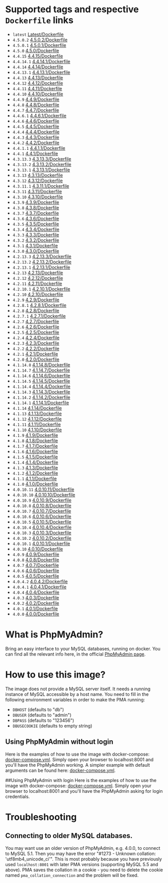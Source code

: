 # Supported tags and respective `Dockerfile` links
- `latest` [Latest/Dockerfile](https://github.com/dnhsoft/docker-phpmyadmin/blob/master/4.5.x/4.5.0.2/Dockerfile)
- `4.5.0.2` [4.5.0.2/Dockerfile](https://github.com/dnhsoft/docker-phpmyadmin/blob/master/4.5.x/4.5.0.2/Dockerfile)
- `4.5.0.1` [4.5.0.1/Dockerfile](https://github.com/dnhsoft/docker-phpmyadmin/blob/master/4.5.x/4.5.0.1/Dockerfile)
- `4.5.0` [4.5.0/Dockerfile](https://github.com/dnhsoft/docker-phpmyadmin/blob/master/4.5.x/4.5.0/Dockerfile)
- `4.4.15` [4.4.15/Dockerfile](https://github.com/dnhsoft/docker-phpmyadmin/blob/master/4.4.x/4.4.15/Dockerfile)
- `4.4.14.1` [4.4.14.1/Dockerfile](https://github.com/dnhsoft/docker-phpmyadmin/blob/master/4.4.x/4.4.14.1/Dockerfile)
- `4.4.14` [4.4.14/Dockerfile](https://github.com/dnhsoft/docker-phpmyadmin/blob/master/4.4.x/4.4.14/Dockerfile)
- `4.4.13.1` [4.4.13.1/Dockerfile](https://github.com/dnhsoft/docker-phpmyadmin/blob/master/4.4.x/4.4.13.1/Dockerfile)
- `4.4.13` [4.4.13/Dockerfile](https://github.com/dnhsoft/docker-phpmyadmin/blob/master/4.4.x/4.4.13/Dockerfile)
- `4.4.12` [4.4.12/Dockerfile](https://github.com/dnhsoft/docker-phpmyadmin/blob/master/4.4.x/4.4.12/Dockerfile)
- `4.4.11` [4.4.11/Dockerfile](https://github.com/dnhsoft/docker-phpmyadmin/blob/master/4.4.x/4.4.11/Dockerfile)
- `4.4.10` [4.4.10/Dockerfile](https://github.com/dnhsoft/docker-phpmyadmin/blob/master/4.4.x/4.4.10/Dockerfile)
- `4.4.9` [4.4.9/Dockerfile](https://github.com/dnhsoft/docker-phpmyadmin/blob/master/4.4.x/4.4.9/Dockerfile)
- `4.4.8` [4.4.8/Dockerfile](https://github.com/dnhsoft/docker-phpmyadmin/blob/master/4.4.x/4.4.8/Dockerfile)
- `4.4.7` [4.4.7/Dockerfile](https://github.com/dnhsoft/docker-phpmyadmin/blob/master/4.4.x/4.4.7/Dockerfile)
- `4.4.6.1` [4.4.6.1/Dockerfile](https://github.com/dnhsoft/docker-phpmyadmin/blob/master/4.4.x/4.4.6.1/Dockerfile)
- `4.4.6` [4.4.6/Dockerfile](https://github.com/dnhsoft/docker-phpmyadmin/blob/master/4.4.x/4.4.6/Dockerfile)
- `4.4.5` [4.4.5/Dockerfile](https://github.com/dnhsoft/docker-phpmyadmin/blob/master/4.4.x/4.4.5/Dockerfile)
- `4.4.4` [4.4.4/Dockerfile](https://github.com/dnhsoft/docker-phpmyadmin/blob/master/4.4.x/4.4.4/Dockerfile)
- `4.4.3` [4.4.3/Dockerfile](https://github.com/dnhsoft/docker-phpmyadmin/blob/master/4.4.x/4.4.3/Dockerfile)
- `4.4.2` [4.4.2/Dockerfile](https://github.com/dnhsoft/docker-phpmyadmin/blob/master/4.4.x/4.4.2/Dockerfile)
- `4.4.1.1` [4.4.1.1/Dockerfile](https://github.com/dnhsoft/docker-phpmyadmin/blob/master/4.4.x/4.4.1.1/Dockerfile)
- `4.4.1` [4.4.1/Dockerfile](https://github.com/dnhsoft/docker-phpmyadmin/blob/master/4.4.x/4.4.1/Dockerfile)
- `4.3.13.3` [4.3.13.3/Dockerfile](https://github.com/dnhsoft/docker-phpmyadmin/blob/master/4.3.x/4.3.13.3/Dockerfile)
- `4.3.13.2` [4.3.13.2/Dockerfile](https://github.com/dnhsoft/docker-phpmyadmin/blob/master/4.3.x/4.3.13.2/Dockerfile)
- `4.3.13.1` [4.3.13.1/Dockerfile](https://github.com/dnhsoft/docker-phpmyadmin/blob/master/4.3.x/4.3.13.1/Dockerfile)
- `4.3.13` [4.3.13/Dockerfile](https://github.com/dnhsoft/docker-phpmyadmin/blob/master/4.3.x/4.3.13/Dockerfile)
- `4.3.12` [4.3.12/Dockerfile](https://github.com/dnhsoft/docker-phpmyadmin/blob/master/4.3.x/4.3.12/Dockerfile)
- `4.3.11.1` [4.3.11.1/Dockerfile](https://github.com/dnhsoft/docker-phpmyadmin/blob/master/4.3.x/4.3.11.1/Dockerfile)
- `4.3.11` [4.3.11/Dockerfile](https://github.com/dnhsoft/docker-phpmyadmin/blob/master/4.3.x/4.3.11/Dockerfile)
- `4.3.10` [4.3.10/Dockerfile](https://github.com/dnhsoft/docker-phpmyadmin/blob/master/4.3.x/4.3.10/Dockerfile)
- `4.3.9` [4.3.9/Dockerfile](https://github.com/dnhsoft/docker-phpmyadmin/blob/master/4.3.x/4.3.9/Dockerfile)
- `4.3.8` [4.3.8/Dockerfile](https://github.com/dnhsoft/docker-phpmyadmin/blob/master/4.3.x/4.3.8/Dockerfile)
- `4.3.7` [4.3.7/Dockerfile](https://github.com/dnhsoft/docker-phpmyadmin/blob/master/4.3.x/4.3.7/Dockerfile)
- `4.3.6` [4.3.6/Dockerfile](https://github.com/dnhsoft/docker-phpmyadmin/blob/master/4.3.x/4.3.6/Dockerfile)
- `4.3.5` [4.3.5/Dockerfile](https://github.com/dnhsoft/docker-phpmyadmin/blob/master/4.3.x/4.3.5/Dockerfile)
- `4.3.4` [4.3.4/Dockerfile](https://github.com/dnhsoft/docker-phpmyadmin/blob/master/4.3.x/4.3.4/Dockerfile)
- `4.3.3` [4.3.3/Dockerfile](https://github.com/dnhsoft/docker-phpmyadmin/blob/master/4.3.x/4.3.3/Dockerfile)
- `4.3.2` [4.3.2/Dockerfile](https://github.com/dnhsoft/docker-phpmyadmin/blob/master/4.3.x/4.3.2/Dockerfile)
- `4.3.1` [4.3.1/Dockerfile](https://github.com/dnhsoft/docker-phpmyadmin/blob/master/4.3.x/4.3.1/Dockerfile)
- `4.3.0` [4.3.0/Dockerfile](https://github.com/dnhsoft/docker-phpmyadmin/blob/master/4.3.x/4.3.0/Dockerfile)
- `4.2.13.3` [4.2.13.3/Dockerfile](https://github.com/dnhsoft/docker-phpmyadmin/blob/master/4.2.x/4.2.13.3/Dockerfile)
- `4.2.13.2` [4.2.13.2/Dockerfile](https://github.com/dnhsoft/docker-phpmyadmin/blob/master/4.2.x/4.2.13.2/Dockerfile)
- `4.2.13.1` [4.2.13.1/Dockerfile](https://github.com/dnhsoft/docker-phpmyadmin/blob/master/4.2.x/4.2.13.1/Dockerfile)
- `4.2.13` [4.2.13/Dockerfile](https://github.com/dnhsoft/docker-phpmyadmin/blob/master/4.2.x/4.2.13/Dockerfile)
- `4.2.12` [4.2.12/Dockerfile](https://github.com/dnhsoft/docker-phpmyadmin/blob/master/4.2.x/4.2.12/Dockerfile)
- `4.2.11` [4.2.11/Dockerfile](https://github.com/dnhsoft/docker-phpmyadmin/blob/master/4.2.x/4.2.11/Dockerfile)
- `4.2.10.1` [4.2.10.1/Dockerfile](https://github.com/dnhsoft/docker-phpmyadmin/blob/master/4.2.x/4.2.10.1/Dockerfile)
- `4.2.10` [4.2.10/Dockerfile](https://github.com/dnhsoft/docker-phpmyadmin/blob/master/4.2.x/4.2.10/Dockerfile)
- `4.2.9` [4.2.9/Dockerfile](https://github.com/dnhsoft/docker-phpmyadmin/blob/master/4.2.x/4.2.9/Dockerfile)
- `4.2.8.1` [4.2.8.1/Dockerfile](https://github.com/dnhsoft/docker-phpmyadmin/blob/master/4.2.x/4.2.8.1/Dockerfile)
- `4.2.8` [4.2.8/Dockerfile](https://github.com/dnhsoft/docker-phpmyadmin/blob/master/4.2.x/4.2.8/Dockerfile)
- `4.2.7.1` [4.2.7.1/Dockerfile](https://github.com/dnhsoft/docker-phpmyadmin/blob/master/4.2.x/4.2.7.1/Dockerfile)
- `4.2.7` [4.2.7/Dockerfile](https://github.com/dnhsoft/docker-phpmyadmin/blob/master/4.2.x/4.2.7/Dockerfile)
- `4.2.6` [4.2.6/Dockerfile](https://github.com/dnhsoft/docker-phpmyadmin/blob/master/4.2.x/4.2.6/Dockerfile)
- `4.2.5` [4.2.5/Dockerfile](https://github.com/dnhsoft/docker-phpmyadmin/blob/master/4.2.x/4.2.5/Dockerfile)
- `4.2.4` [4.2.4/Dockerfile](https://github.com/dnhsoft/docker-phpmyadmin/blob/master/4.2.x/4.2.4/Dockerfile)
- `4.2.3` [4.2.3/Dockerfile](https://github.com/dnhsoft/docker-phpmyadmin/blob/master/4.2.x/4.2.3/Dockerfile)
- `4.2.2` [4.2.2/Dockerfile](https://github.com/dnhsoft/docker-phpmyadmin/blob/master/4.2.x/4.2.2/Dockerfile)
- `4.2.1` [4.2.1/Dockerfile](https://github.com/dnhsoft/docker-phpmyadmin/blob/master/4.2.x/4.2.1/Dockerfile)
- `4.2.0` [4.2.0/Dockerfile](https://github.com/dnhsoft/docker-phpmyadmin/blob/master/4.2.x/4.2.0/Dockerfile)
- `4.1.14.8` [4.1.14.8/Dockerfile](https://github.com/dnhsoft/docker-phpmyadmin/blob/master/4.1.x/4.1.14.8/Dockerfile)
- `4.1.14.7` [4.1.14.7/Dockerfile](https://github.com/dnhsoft/docker-phpmyadmin/blob/master/4.1.x/4.1.14.7/Dockerfile)
- `4.1.14.6` [4.1.14.6/Dockerfile](https://github.com/dnhsoft/docker-phpmyadmin/blob/master/4.1.x/4.1.14.6/Dockerfile)
- `4.1.14.5` [4.1.14.5/Dockerfile](https://github.com/dnhsoft/docker-phpmyadmin/blob/master/4.1.x/4.1.14.5/Dockerfile)
- `4.1.14.4` [4.1.14.4/Dockerfile](https://github.com/dnhsoft/docker-phpmyadmin/blob/master/4.1.x/4.1.14.4/Dockerfile)
- `4.1.14.3` [4.1.14.3/Dockerfile](https://github.com/dnhsoft/docker-phpmyadmin/blob/master/4.1.x/4.1.14.3/Dockerfile)
- `4.1.14.2` [4.1.14.2/Dockerfile](https://github.com/dnhsoft/docker-phpmyadmin/blob/master/4.1.x/4.1.14.2/Dockerfile)
- `4.1.14.1` [4.1.14.1/Dockerfile](https://github.com/dnhsoft/docker-phpmyadmin/blob/master/4.1.x/4.1.14.1/Dockerfile)
- `4.1.14` [4.1.14/Dockerfile](https://github.com/dnhsoft/docker-phpmyadmin/blob/master/4.1.x/4.1.14/Dockerfile)
- `4.1.13` [4.1.13/Dockerfile](https://github.com/dnhsoft/docker-phpmyadmin/blob/master/4.1.x/4.1.13/Dockerfile)
- `4.1.12` [4.1.12/Dockerfile](https://github.com/dnhsoft/docker-phpmyadmin/blob/master/4.1.x/4.1.12/Dockerfile)
- `4.1.11` [4.1.11/Dockerfile](https://github.com/dnhsoft/docker-phpmyadmin/blob/master/4.1.x/4.1.11/Dockerfile)
- `4.1.10` [4.1.10/Dockerfile](https://github.com/dnhsoft/docker-phpmyadmin/blob/master/4.1.x/4.1.10/Dockerfile)
- `4.1.9` [4.1.9/Dockerfile](https://github.com/dnhsoft/docker-phpmyadmin/blob/master/4.1.x/4.1.9/Dockerfile)
- `4.1.8` [4.1.8/Dockerfile](https://github.com/dnhsoft/docker-phpmyadmin/blob/master/4.1.x/4.1.8/Dockerfile)
- `4.1.7` [4.1.7/Dockerfile](https://github.com/dnhsoft/docker-phpmyadmin/blob/master/4.1.x/4.1.7/Dockerfile)
- `4.1.6` [4.1.6/Dockerfile](https://github.com/dnhsoft/docker-phpmyadmin/blob/master/4.1.x/4.1.6/Dockerfile)
- `4.1.5` [4.1.5/Dockerfile](https://github.com/dnhsoft/docker-phpmyadmin/blob/master/4.1.x/4.1.5/Dockerfile)
- `4.1.4` [4.1.4/Dockerfile](https://github.com/dnhsoft/docker-phpmyadmin/blob/master/4.1.x/4.1.4/Dockerfile)
- `4.1.3` [4.1.3/Dockerfile](https://github.com/dnhsoft/docker-phpmyadmin/blob/master/4.1.x/4.1.3/Dockerfile)
- `4.1.2` [4.1.2/Dockerfile](https://github.com/dnhsoft/docker-phpmyadmin/blob/master/4.1.x/4.1.2/Dockerfile)
- `4.1.1` [4.1.1/Dockerfile](https://github.com/dnhsoft/docker-phpmyadmin/blob/master/4.1.x/4.1.1/Dockerfile)
- `4.1.0` [4.1.0/Dockerfile](https://github.com/dnhsoft/docker-phpmyadmin/blob/master/4.1.x/4.1.0/Dockerfile)
- `4.0.10.11` [4.0.10.11/Dockerfile](https://github.com/dnhsoft/docker-phpmyadmin/blob/master/4.0.x/4.0.10.11/Dockerfile)
- `4.0.10.10` [4.0.10.10/Dockerfile](https://github.com/dnhsoft/docker-phpmyadmin/blob/master/4.0.x/4.0.10.10/Dockerfile)
- `4.0.10.9` [4.0.10.9/Dockerfile](https://github.com/dnhsoft/docker-phpmyadmin/blob/master/4.0.x/4.0.10.9/Dockerfile)
- `4.0.10.8` [4.0.10.8/Dockerfile](https://github.com/dnhsoft/docker-phpmyadmin/blob/master/4.0.x/4.0.10.8/Dockerfile)
- `4.0.10.7` [4.0.10.7/Dockerfile](https://github.com/dnhsoft/docker-phpmyadmin/blob/master/4.0.x/4.0.10.7/Dockerfile)
- `4.0.10.6` [4.0.10.6/Dockerfile](https://github.com/dnhsoft/docker-phpmyadmin/blob/master/4.0.x/4.0.10.6/Dockerfile)
- `4.0.10.5` [4.0.10.5/Dockerfile](https://github.com/dnhsoft/docker-phpmyadmin/blob/master/4.0.x/4.0.10.5/Dockerfile)
- `4.0.10.4` [4.0.10.4/Dockerfile](https://github.com/dnhsoft/docker-phpmyadmin/blob/master/4.0.x/4.0.10.4/Dockerfile)
- `4.0.10.3` [4.0.10.3/Dockerfile](https://github.com/dnhsoft/docker-phpmyadmin/blob/master/4.0.x/4.0.10.3/Dockerfile)
- `4.0.10.2` [4.0.10.2/Dockerfile](https://github.com/dnhsoft/docker-phpmyadmin/blob/master/4.0.x/4.0.10.2/Dockerfile)
- `4.0.10.1` [4.0.10.1/Dockerfile](https://github.com/dnhsoft/docker-phpmyadmin/blob/master/4.0.x/4.0.10.1/Dockerfile)
- `4.0.10` [4.0.10/Dockerfile](https://github.com/dnhsoft/docker-phpmyadmin/blob/master/4.0.x/4.0.10/Dockerfile)
- `4.0.9` [4.0.9/Dockerfile](https://github.com/dnhsoft/docker-phpmyadmin/blob/master/4.0.x/4.0.9/Dockerfile)
- `4.0.8` [4.0.8/Dockerfile](https://github.com/dnhsoft/docker-phpmyadmin/blob/master/4.0.x/4.0.8/Dockerfile)
- `4.0.7` [4.0.7/Dockerfile](https://github.com/dnhsoft/docker-phpmyadmin/blob/master/4.0.x/4.0.7/Dockerfile)
- `4.0.6` [4.0.6/Dockerfile](https://github.com/dnhsoft/docker-phpmyadmin/blob/master/4.0.x/4.0.6/Dockerfile)
- `4.0.5` [4.0.5/Dockerfile](https://github.com/dnhsoft/docker-phpmyadmin/blob/master/4.0.x/4.0.5/Dockerfile)
- `4.0.4.2` [4.0.4.2/Dockerfile](https://github.com/dnhsoft/docker-phpmyadmin/blob/master/4.0.x/4.0.4.2/Dockerfile)
- `4.0.4.1` [4.0.4.1/Dockerfile](https://github.com/dnhsoft/docker-phpmyadmin/blob/master/4.0.x/4.0.4.1/Dockerfile)
- `4.0.4` [4.0.4/Dockerfile](https://github.com/dnhsoft/docker-phpmyadmin/blob/master/4.0.x/4.0.4/Dockerfile)
- `4.0.3` [4.0.3/Dockerfile](https://github.com/dnhsoft/docker-phpmyadmin/blob/master/4.0.x/4.0.3/Dockerfile)
- `4.0.2` [4.0.2/Dockerfile](https://github.com/dnhsoft/docker-phpmyadmin/blob/master/4.0.x/4.0.2/Dockerfile)
- `4.0.1` [4.0.1/Dockerfile](https://github.com/dnhsoft/docker-phpmyadmin/blob/master/4.0.x/4.0.1/Dockerfile)
- `4.0.0` [4.0.0/Dockerfile](https://github.com/dnhsoft/docker-phpmyadmin/blob/master/4.0.x/4.0.0/Dockerfile)

# What is PhpMyAdmin?
Bring an easy interface to your MySQL databases, running on docker.
You can find all the relevant info here, in the official [PhpMyAdmin page](https://www.phpmyadmin.net/).

# How to use this image?
The image does not provide a MySQL server itself. It needs a running instance of MySQL accessible by a host name.
You need to fill in the following environment variables in order to make the PMA running: 
- `DBHOST` (defaults to "db")
- `DBUSER` (defaults to "admin")
- `DBPASS` (defaults to "123456")
- `DBUSECOOKIE` (defaults to empty string)

## Using PhpMyAdmin without login
Here is the examples of how to use the image with docker-compose: [docker-compose.yml](https://github.com/dnhsoft/docker-phpmyadmin/blob/master/examples/custom-host/docker-compose.yml). Simply open your browser to localhost:8001 and you'll have the PhpMyAdmin working. A simpler example with default arguments can be found here: [docker-compose.yml](https://github.com/dnhsoft/docker-phpmyadmin/blob/master/examples/simple/docker-compose.yml).
 
##Using PhpMyAdmin with login
Here is the examples of how to use the image with docker-compose: [docker-compose.yml](https://github.com/dnhsoft/docker-phpmyadmin/blob/master/examples/use-cookie/docker-compose.yml). Simply open your browser to localhost:8001 and you'll have the PhpMyAdmin asking for login credentials.
 
 
# Troubleshooting
## Connecting to older MySQL databases. 
You may want use an older version of PhpMyAdmin, e.g. 4.0.0, to connect to MySQL 5.1.
Then you may have the error "#1273 - Unknown collation: 'utf8mb4_unicode_ci'". 
This is most probably because you have previously used `localhost:8001` with later PMA versions (supporting MySQL 5.5 and above). PMA saves the collation in a cookie - you need to delete the cookie named  `pma_collation_connection` and the problem will be fixed.

